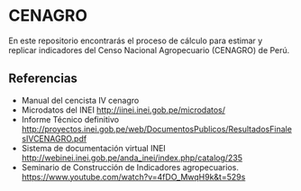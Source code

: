 # CENAGRO
En este repositorio encontrarás el proceso de cálculo para estimar y replicar indicadores del Censo Nacional Agropecuario (CENAGRO) de Perú.

## Referencias
- Manual del cencista IV cenagro
- Microdatos del INEI http://iinei.inei.gob.pe/microdatos/
- Informe Técnico definitivo http://proyectos.inei.gob.pe/web/DocumentosPublicos/ResultadosFinalesIVCENAGRO.pdf
- Sistema de documentación virtual INEI http://webinei.inei.gob.pe/anda_inei/index.php/catalog/235
- Seminario de Construcción de Indicadores agropecuarios. https://www.youtube.com/watch?v=4fDO_MwqH9k&t=529s
